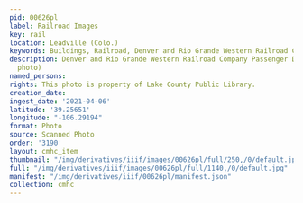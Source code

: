 ```yaml
---
pid: 00626pl
label: Railroad Images
key: rail
location: Leadville (Colo.)
keywords: Buildings, Railroad, Denver and Rio Grande Western Railroad Company
description: Denver and Rio Grande Western Railroad Company Passenger Depot (Brisbois
  photo)
named_persons: 
rights: This photo is property of Lake County Public Library.
creation_date: 
ingest_date: '2021-04-06'
latitude: '39.25651'
longitude: "-106.29194"
format: Photo
source: Scanned Photo
order: '3190'
layout: cmhc_item
thumbnail: "/img/derivatives/iiif/images/00626pl/full/250,/0/default.jpg"
full: "/img/derivatives/iiif/images/00626pl/full/1140,/0/default.jpg"
manifest: "/img/derivatives/iiif/00626pl/manifest.json"
collection: cmhc
---
```


